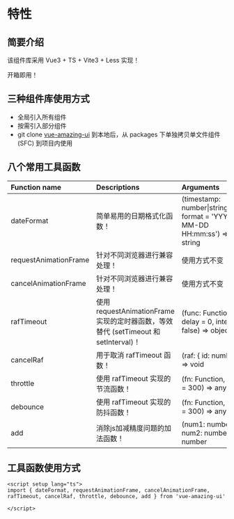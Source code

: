 # 特性

## 简要介绍

该组件库采用 Vue3 + TS + Vite3 + Less 实现！

开箱即用！

## 三种组件库使用方式

- 全局引入所有组件
- 按需引入部分组件
- git clone [vue-amazing-ui](https://github.com/themusecatcher/vue-amazing-ui) 到本地后，从 packages 下单独拷贝单文件组件 (SFC) 到项目内使用

## 八个常用工具函数

| Function name | Descriptions | Arguments |
| :--- | :--- | :--- |
| dateFormat | 简单易用的日期格式化函数！ | (timestamp: number&#124;string&#124;Date, format = 'YYYY-MM-DD HH:mm:ss') => string  |
| requestAnimationFrame | 针对不同浏览器进行兼容处理！ | 使用方式不变 |
| cancelAnimationFrame | 针对不同浏览器进行兼容处理！ | 使用方式不变 |
| rafTimeout | 使用 requestAnimationFrame 实现的定时器函数，等效替代 (setTimeout 和 setInterval)！ | (func: Function, delay = 0, interval = false) => object |
| cancelRaf | 用于取消 rafTimeout 函数！ | (raf: { id: number }) => void |
| throttle | 使用 rafTimeout 实现的节流函数！ | (fn: Function, delay = 300) => any |
| debounce | 使用 rafTimeout 实现的防抖函数！ | (fn: Function, delay = 300) => any |
| add | 消除js加减精度问题的加法函数！ | (num1: number, num2: number) => number |

## 工具函数使用方式

```vue
<script setup lang="ts">
import { dateFormat, requestAnimationFrame, cancelAnimationFrame, rafTimeout, cancelRaf, throttle, debounce, add } from 'vue-amazing-ui'

</script>
```
